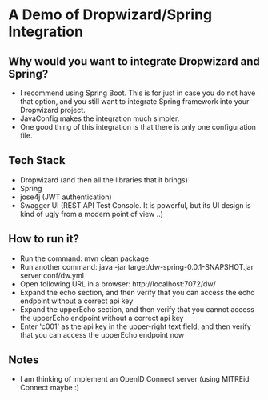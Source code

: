 # A Demo of Dropwizard/Spring Integration

## Why would you want to integrate Dropwizard and Spring?

- I recommend using Spring Boot. This is for just in case you do not have that option, and you still
want to integrate Spring framework into your Dropwizard project.
- JavaConfig makes the integration much simpler.
- One good thing of this integration is that there is only one configuration file.

## Tech Stack

- Dropwizard (and then all the libraries that it brings)
- Spring
- jose4j (JWT authentication)
- Swagger UI (REST API Test Console. It is powerful, but its UI design is kind of ugly from a modern point of view ..)

## How to run it?

- Run the command: mvn clean package
- Run another command: java -jar target/dw-spring-0.0.1-SNAPSHOT.jar server conf/dw.yml
- Open following URL in a browser: http://localhost:7072/dw/
- Expand the echo section, and then verify that you can access the echo endpoint without a correct api key
- Expand the upperEcho section, and then verify that you cannot access the upperEcho endpoint without a correct api key
- Enter 'c001' as the api key in the upper-right text field, and then verify that you can access the upperEcho endpoint now

## Notes

- I am thinking of implement an OpenID Connect server (using MITREid Connect maybe :)
